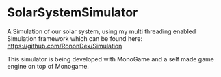 # SolarSystemSimulator
A Simulation of our solar system, using my multi threading enabled Simulation framework which can be found here: https://github.com/RononDex/Simulation

This simulator is being developed with MonoGame and a self made game engine on top of Monogame.
